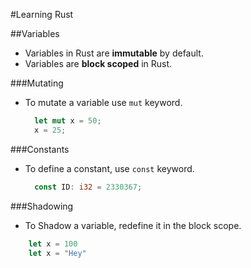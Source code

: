 #Learning Rust

##Variables

* Variables in Rust are **immutable** by default.
* Variables are **block scoped** in Rust.

###Mutating

* To mutate a variable use `mut` keyword.
  
  ```rust
    let mut x = 50;
    x = 25;
  ```

###Constants

* To define a constant, use `const` keyword.
  
  ```rust
    const ID: i32 = 2330367;
  ```

###Shadowing

* To Shadow a variable, redefine it in the block scope.

```rust
    let x = 100
    let x = "Hey"
```